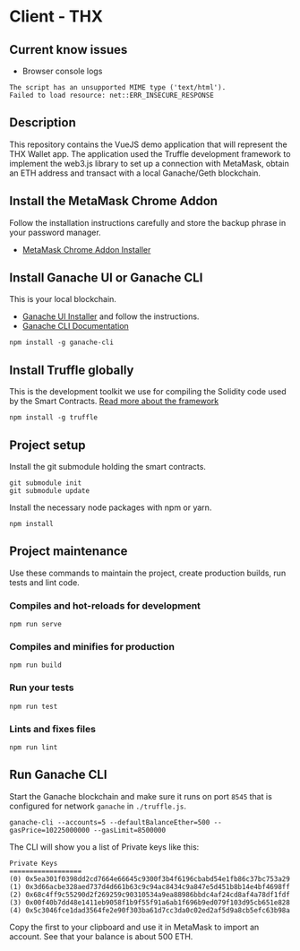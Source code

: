 # Client - THX

## Current know issues
* Browser console logs
```
The script has an unsupported MIME type ('text/html').
Failed to load resource: net::ERR_INSECURE_RESPONSE
```


## Description
This repository contains the VueJS demo application that will represent the THX Wallet app. The application used the Truffle development framework to implement the web3.js library to set up a connection with MetaMask, obtain an ETH address and transact with a local Ganache/Geth blockchain.

## Install the MetaMask Chrome Addon
Follow the installation instructions carefully and store the backup phrase in your password manager.
* [MetaMask Chrome Addon Installer](https://chrome.google.com/webstore/detail/metamask/nkbihfbeogaeaoehlefnkodbefgpgknn)

## Install Ganache UI or Ganache CLI
This is your local blockchain.
* [Ganache UI Installer](https://truffleframework.com/ganache) and follow the instructions.
* [Ganache CLI Documentation](https://github.com/trufflesuite/ganache-cli)
```
npm install -g ganache-cli
```

## Install Truffle globally
This is the development toolkit we use for compiling the Solidity code used by the Smart Contracts.
[Read more about the framework](https://github.com/trufflesuite/truffle)
```
npm install -g truffle
```

## Project setup
Install the git submodule holding the smart contracts.
```
git submodule init
git submodule update
```
Install the necessary node packages with npm or yarn.
```
npm install
```

## Project maintenance
Use these commands to maintain the project, create production builds, run tests and lint code.

### Compiles and hot-reloads for development
```
npm run serve
```

### Compiles and minifies for production
```
npm run build
```

### Run your tests
```
npm run test
```

### Lints and fixes files
```
npm run lint
```

## Run Ganache CLI
Start the Ganache blockchain and make sure it runs on port `8545` that is configured for network `ganache` in `./truffle.js`.
```
ganache-cli --accounts=5 --defaultBalanceEther=500 --gasPrice=10225000000 --gasLimit=8500000
```
The CLI will show you a list of Private keys like this:
```
Private Keys
==================
(0) 0x5ea301f0398dd2cd7664e66645c9300f3b4f6196cbabd54e1fb86c37bc753a29
(1) 0x3d66acbe328aed737d4d661b63c9c94ac8434c9a847e5d451b8b14e4bf4698ff
(2) 0x68c4ff9c55290d2f269259c90310534a9ea88986bbdc4af24cd8af4a78df1fdf
(3) 0x00f40b7dd48e1411eb9058f1b9f55f91a6ab1f696b9ed079f103d95cb651e828
(4) 0x5c3046fce1dad3564fe2e90f303ba61d7cc3da0c02ed2af5d9a8cb5efc63b98a
```
Copy the first to your clipboard and use it in MetaMask to import an account. See that your balance is about 500 ETH.
